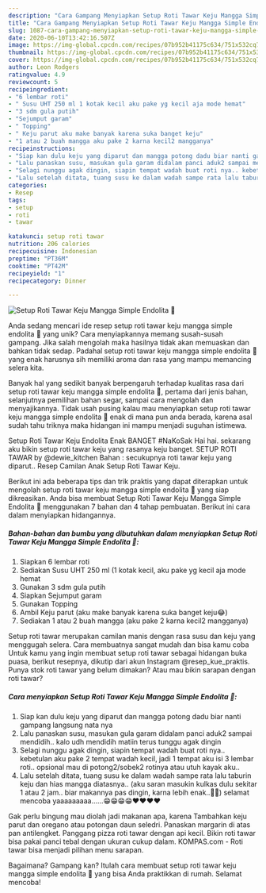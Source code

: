 ```yaml
---
description: "Cara Gampang Menyiapkan Setup Roti Tawar Keju Mangga Simple Endolita 🤭 yang Enak"
title: "Cara Gampang Menyiapkan Setup Roti Tawar Keju Mangga Simple Endolita 🤭 yang Enak"
slug: 1087-cara-gampang-menyiapkan-setup-roti-tawar-keju-mangga-simple-endolita-yang-enak
date: 2020-06-10T13:42:16.507Z
image: https://img-global.cpcdn.com/recipes/07b952b41175c634/751x532cq70/setup-roti-tawar-keju-mangga-simple-endolita-🤭-foto-resep-utama.jpg
thumbnail: https://img-global.cpcdn.com/recipes/07b952b41175c634/751x532cq70/setup-roti-tawar-keju-mangga-simple-endolita-🤭-foto-resep-utama.jpg
cover: https://img-global.cpcdn.com/recipes/07b952b41175c634/751x532cq70/setup-roti-tawar-keju-mangga-simple-endolita-🤭-foto-resep-utama.jpg
author: Leon Rodgers
ratingvalue: 4.9
reviewcount: 5
recipeingredient:
- "6 lembar roti"
- " Susu UHT 250 ml 1 kotak kecil aku pake yg kecil aja mode hemat"
- "3 sdm gula putih"
- "Sejumput garam"
- " Topping"
- " Keju parut aku make banyak karena suka banget keju"
- "1 atau 2 buah mangga aku pake 2 karna kecil2 mangganya"
recipeinstructions:
- "Siap kan dulu keju yang diparut dan mangga potong dadu biar nanti gampang langsung nata nya"
- "Lalu panaskan susu, masukan gula garam didalam panci aduk2 sampai mendidih.. kalo udh mendidih matiin terus tunggu agak dingin"
- "Selagi nunggu agak dingin, siapin tempat wadah buat roti nya.. kebetulan aku pake 2 tempat wadah kecil, jadi 1 tempat aku isi 3 lembar roti.. opsional mau di potong2/sobek2 rotinya atau utuh kayak aku.."
- "Lalu setelah ditata, tuang susu ke dalam wadah sampe rata lalu taburin keju dan hias mangga diatasnya.. (aku saran masukin kulkas dulu sekitar 1 atau 2 jam.. biar makannya pas dingin, karna lebih enak..🤭😂) selamat mencoba yaaaaaaaaa......😁😁😁😁❤️❤️❤️❤️"
categories:
- Resep
tags:
- setup
- roti
- tawar

katakunci: setup roti tawar 
nutrition: 206 calories
recipecuisine: Indonesian
preptime: "PT36M"
cooktime: "PT42M"
recipeyield: "1"
recipecategory: Dinner

---
```



![Setup Roti Tawar Keju Mangga Simple Endolita 🤭](https://img-global.cpcdn.com/recipes/07b952b41175c634/751x532cq70/setup-roti-tawar-keju-mangga-simple-endolita-🤭-foto-resep-utama.jpg)

Anda sedang mencari ide resep setup roti tawar keju mangga simple endolita 🤭 yang unik? Cara menyiapkannya memang susah-susah gampang. Jika salah mengolah maka hasilnya tidak akan memuaskan dan bahkan tidak sedap. Padahal setup roti tawar keju mangga simple endolita 🤭 yang enak harusnya sih memiliki aroma dan rasa yang mampu memancing selera kita.

Banyak hal yang sedikit banyak berpengaruh terhadap kualitas rasa dari setup roti tawar keju mangga simple endolita 🤭, pertama dari jenis bahan, selanjutnya pemilihan bahan segar, sampai cara mengolah dan menyajikannya. Tidak usah pusing kalau mau menyiapkan setup roti tawar keju mangga simple endolita 🤭 enak di mana pun anda berada, karena asal sudah tahu triknya maka hidangan ini mampu menjadi suguhan istimewa.

Setup Roti Tawar Keju Endolita Enak BANGET #NaKoSak Hai hai. sekarang aku bikin setup roti tawar keju yang rasanya keju banget. SETUP ROTI TAWAR by @dewie_kitchen Bahan : secukupnya roti tawar keju yang diparut.. Resep Camilan Anak Setup Roti Tawar Keju.


Berikut ini ada beberapa tips dan trik praktis yang dapat diterapkan untuk mengolah setup roti tawar keju mangga simple endolita 🤭 yang siap dikreasikan. Anda bisa membuat Setup Roti Tawar Keju Mangga Simple Endolita 🤭 menggunakan 7 bahan dan 4 tahap pembuatan. Berikut ini cara dalam menyiapkan hidangannya.

<!--inarticleads1-->

##### Bahan-bahan dan bumbu yang dibutuhkan dalam menyiapkan Setup Roti Tawar Keju Mangga Simple Endolita 🤭:

1. Siapkan 6 lembar roti
1. Sediakan  Susu UHT 250 ml (1 kotak kecil, aku pake yg kecil aja mode hemat
1. Gunakan 3 sdm gula putih
1. Siapkan Sejumput garam
1. Gunakan  Topping
1. Ambil  Keju parut (aku make banyak karena suka banget keju😂)
1. Sediakan 1 atau 2 buah mangga (aku pake 2 karna kecil2 mangganya)


Setup roti tawar merupakan camilan manis dengan rasa susu dan keju yang menggugah selera. Cara membuatnya sangat mudah dan bisa kamu coba Untuk kamu yang ingin membuat setup roti tawar sebagai hidangan buka puasa, berikut resepnya, dikutip dari akun Instagram @resep_kue_praktis. Punya stok roti tawar yang belum dimakan? Atau mau bikin sarapan dengan roti tawar? 

<!--inarticleads2-->

##### Cara menyiapkan Setup Roti Tawar Keju Mangga Simple Endolita 🤭:

1. Siap kan dulu keju yang diparut dan mangga potong dadu biar nanti gampang langsung nata nya
1. Lalu panaskan susu, masukan gula garam didalam panci aduk2 sampai mendidih.. kalo udh mendidih matiin terus tunggu agak dingin
1. Selagi nunggu agak dingin, siapin tempat wadah buat roti nya.. kebetulan aku pake 2 tempat wadah kecil, jadi 1 tempat aku isi 3 lembar roti.. opsional mau di potong2/sobek2 rotinya atau utuh kayak aku..
1. Lalu setelah ditata, tuang susu ke dalam wadah sampe rata lalu taburin keju dan hias mangga diatasnya.. (aku saran masukin kulkas dulu sekitar 1 atau 2 jam.. biar makannya pas dingin, karna lebih enak..🤭😂) selamat mencoba yaaaaaaaaa......😁😁😁😁❤️❤️❤️❤️


Gak perlu bingung mau diolah jadi makanan apa, karena Tambahkan keju parut dan oregano atau potongan daun seledri. Panaskan margarin di atas pan antilengket. Panggang pizza roti tawar dengan api kecil. Bikin roti tawar bisa pakai panci tebal dengan ukuran cukup dalam. KOMPAS.com - Roti tawar bisa menjadi pilihan menu sarapan. 

Bagaimana? Gampang kan? Itulah cara membuat setup roti tawar keju mangga simple endolita 🤭 yang bisa Anda praktikkan di rumah. Selamat mencoba!

